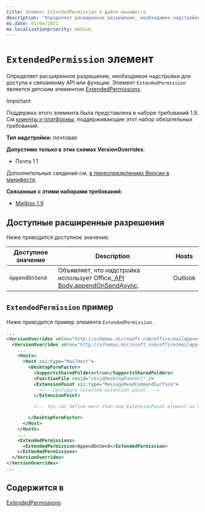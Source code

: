 ```yaml
---
title: Элемент ExtendedPermission в файле манифеста
description: 'Определяет расширенное разрешение, необходимое надстройки для доступа к связанному API или функции.'
ms.date: 01/04/2022
ms.localizationpriority: medium
---
```


# <a name="extendedpermission-element"></a>`ExtendedPermission` элемент

Определяет расширенное разрешение, необходимое надстройки для доступа к связанному API или функции. Элемент `ExtendedPermission` является детским элементом [ExtendedPermissions](extendedpermissions.md).

> [!IMPORTANT]
> Поддержка этого элемента была представлена в наборе требований 1.9. См [клиенты и платформы](../../reference/requirement-sets/outlook-api-requirement-sets.md#requirement-sets-supported-by-exchange-servers-and-outlook-clients), поддерживающие этот набор обязательных требований.

**Тип надстройки:** почтовая

**Допустимо только в этих схемах VersionOverrides**:

- Почта 1.1

Дополнительные сведения см. [в переопределениях Версии в манифесте](../../develop/add-in-manifests.md#version-overrides-in-the-manifest).

**Связанные с этими наборами требований**:

- [Mailbox 1.9](../../reference/objectmodel/requirement-set-1.9/outlook-requirement-set-1.9.md)

## <a name="available-extended-permissions"></a>Доступные расширенные разрешения

Ниже приводится доступное значение.

|Доступное значение|Description|Hosts|
|---|---|---|
|`AppendOnSend`|Объявляет, что надстройка использует Office[. API Body.appendOnSendAsync](/javascript/api/outlook/office.body?view=outlook-js-preview&preserve-view=true#outlook-office-body-appendonsendasync-member(1)).|Outlook|

## <a name="extendedpermission-example"></a>`ExtendedPermission` пример

Ниже приводится пример элемента `ExtendedPermission` .

```XML
...
<VersionOverrides xmlns="http://schemas.microsoft.com/office/mailappversionoverrides" xsi:type="VersionOverridesV1_0">
  <VersionOverrides xmlns="http://schemas.microsoft.com/office/mailappversionoverrides/1.1" xsi:type="VersionOverridesV1_1">
    ...
    <Hosts>
      <Host xsi:type="MailHost">
        <DesktopFormFactor>
          <SupportsSharedFolders>true</SupportsSharedFolders>
          <FunctionFile resid="residDesktopFuncUrl" />
          <ExtensionPoint xsi:type="MessageReadCommandSurface">
            <!-- Configure selected extension point. -->
          </ExtensionPoint>

          <!-- You can define more than one ExtensionPoint element as needed. -->

        </DesktopFormFactor>
      </Host>
    </Hosts>
    ...
    <ExtendedPermissions>
      <ExtendedPermission>AppendOnSend</ExtendedPermission>
    </ExtendedPermissions>
  </VersionOverrides>
</VersionOverrides>
...
```

## <a name="contained-in"></a>Содержится в

[ExtendedPermissions](extendedpermissions.md)
